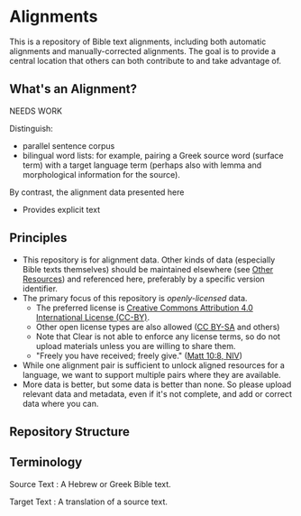 # Alignments

This is a repository of Bible text alignments, including both
automatic alignments and manually-corrected alignments. The goal is to
provide a central location that others can both contribute to and take
advantage of. 

## What's an Alignment?

NEEDS WORK

Distinguish:

* parallel sentence corpus
* bilingual word lists: for example, pairing a Greek source word (surface term) with
  a target language term (perhaps also with lemma and morphological
  information for the source). 
  
By contrast, the alignment data presented here 

* Provides explicit text

## Principles

* This repository is for alignment data. Other kinds of data
  (especially Bible texts themselves) should be maintained elsewhere
  (see [Other Resources](resources.md)) and referenced here,
  preferably by a specific version identifier.
* The primary focus of this repository is _openly-licensed_ data.
    * The preferred license is [Creative Commons Attribution 4.0
      International License (CC-BY)][cc-by]. 
    * Other open license types are also allowed ([CC
      BY-SA](https://creativecommons.org/licenses/by-sa/4.0/) and
      others)
    * Note that Clear is not able to enforce any license terms, so do not
      upload materials unless you are willing to share them.
    * "Freely you have received; freely give." ([Matt 10:8, NIV](https://www.bible.com/bible/111/MAT.10.8.NIV))
* While one alignment pair is sufficient to unlock aligned resources
  for a language, we want to support multiple pairs where they are available.
* More data is better, but some data is better than none. So please
  upload relevant data and metadata, even if it's not complete, and
  add or correct data where you can.


## Repository Structure

## Terminology

Source Text
: A Hebrew or Greek Bible text.

Target Text
: A translation of a source text.




[cc-by]: http://creativecommons.org/licenses/by/4.0/
[cc-by-image]: https://i.creativecommons.org/l/by/4.0/88x31.png
[cc-by-shield]: https://img.shields.io/badge/License-CC%20BY%204.0-lightgrey.svg
